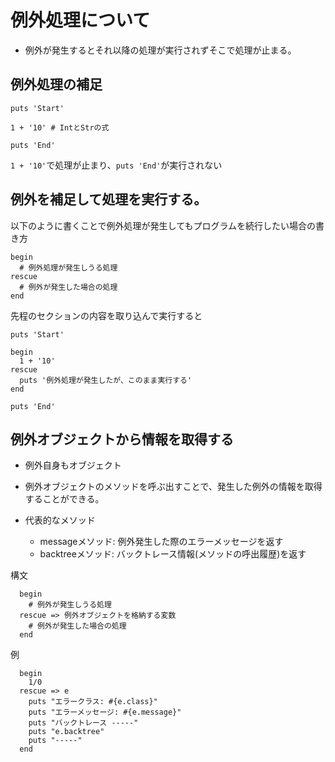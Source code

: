 # 例外処理について
  - 例外が発生するとそれ以降の処理が実行されずそこで処理が止まる。

## 例外処理の補足
  ```
  puts 'Start'

  1 + '10' # IntとStrの式

  puts 'End'
  ```
  `1 + '10'`で処理が止まり、`puts 'End'`が実行されない

## 例外を補足して処理を実行する。
  以下のように書くことで例外処理が発生してもプログラムを続行したい場合の書き方
  ```
  begin
    # 例外処理が発生しうる処理
  rescue
    # 例外が発生した場合の処理
  end 
  ```

  先程のセクションの内容を取り込んで実行すると
  ```
  puts 'Start'

  begin
    1 + '10'
  rescue
    puts '例外処理が発生したが、このまま実行する'
  end

  puts 'End'
  ```

## 例外オブジェクトから情報を取得する
  - 例外自身もオブジェクト
  - 例外オブジェクトのメソッドを呼ぶ出すことで、発生した例外の情報を取得することができる。
  
  - 代表的なメソッド
    - messageメソッド: 例外発生した際のエラーメッセージを返す
    - backtreeメソッド: バックトレース情報(メソッドの呼出履歴)を返す

  
  構文
  ```
    begin
      # 例外が発生しうる処理
    rescue => 例外オブジェクトを格納する変数
      # 例外が発生した場合の処理
    end
  ```

  例
  ```
    begin
      1/0
    rescue => e
      puts "エラークラス: #{e.class}"
      puts "エラーメッセージ: #{e.message}"
      puts "バックトレース -----"
      puts "e.backtree"
      puts "-----"
    end
  ```